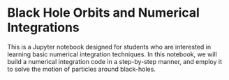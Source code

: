 # Black Hole Orbits and Numerical Integrations
This is a Jupyter notebook designed for students who are interested in learning basic numerical integration techniques. In this notebook, we will build a numerical integration code in a step-by-step manner, and employ it to solve the motion of particles around black-holes. 
